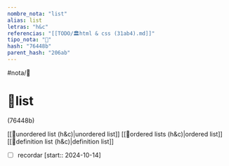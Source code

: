 ```yaml
---
nombre_nota: "list"
alias: list
letras: "h&c"
referencias: "[[TODO/🏛️html & css (31ab4).md]]"
tipo_nota: "📑"
hash: "76448b"
parent_hash: "206ab"
---
```


#nota/📑

# 📑list
<div class="hash">(76448b)</div>

[[📑unordered list (h&c)|unordered list]]
[[📑ordered lists (h&c)|ordered list]]
[[📑definition list (h&c)|definition list]]


- [ ] recordar  [start:: 2024-10-14]
